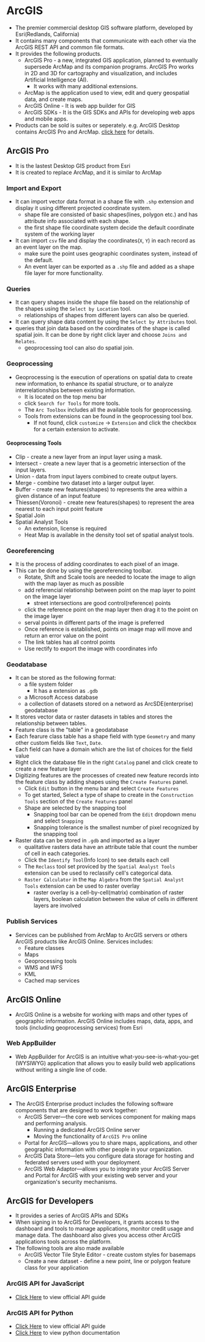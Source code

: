 # ArcGIS

* The premier commercial desktop GIS software platform, developed by Esri\(Redlands, California\)
* It contains many components that communicate with each other via the ArcGIS REST API and common file formats.
* It provides the following products.
  * ArcGIS Pro - a new, integrated GIS application, planned to eventually supersede ArcMap and its companion programs. ArcGIS Pro works in 2D and 3D for cartography and visualization, and includes Artificial Intelligence \(AI\).
    * It works with many additional extensions.
  * ArcMap is the application used to view, edit and query geospatial data, and create maps.
  * ArcGIS Online - It is web app builder for GIS
  * ArcGIS SDKs - It is the GIS SDKs and APIs for developing web apps and mobile apps.
* Products can be sold is suites or seperately. e.g. ArcGIS Desktop contains ArcGIS Pro and ArcMap. [click here](https://www.esri.com/en-us/arcgis/products/index) for details.

## ArcGIS Pro

* It is the lastest Desktop GIS product from Esri
* It is created to replace ArcMap, and it is similar to ArcMap

### Import and Export

* It can import vector data format in a shape file with `.shp` extension and display it using different projected coordinate system.
  * shape file are consisted of basic shapes\(lines, polygon etc.\) and has attribute info associated with each shape.
  * the first shape file coordinate system decide the default coordinate system of the working layer
* It can import `csv` file and display the coordinates\(`X`, `Y`\) in each record as an event layer on the map.
  * make sure the point uses geographic coordinates system, instead of the default.
  * An event layer can be exported as a `.shp` file and added as a shape file layer for more functionality.

### Queries

* It can query shapes inside the shape file based on the relationship of the shapes using the `Select by Location` tool.
  * relationships of shapes from different layers can also be queried.
* It can query shape data content by using the `Select by Attributes` tool.
* queries that join data based on the coordinates of the shape is called spatial join. It can be done by right click layer and choose `Joins and Relates`.
  * geoprocessing tool can also do spatial join.

### Geoprocessing

* Geoprocessing is the execution of operations on spatial data to create new information, to enhance its spatial structure, or to analyze interrelationships between existing information.
  * It is located on the top menu bar
  * click `Search for Tools` for more tools.
  * The `Arc Toolbox` includes all the available tools for geoprocessing.
  * Tools from extensions can be found in the geoprocessing tool box.
    * If not found, click `customize` -&gt; `Extension` and click the checkbox for a certain extension to activate.

#### Geoprocessing Tools

* Clip - create a new layer from an input layer using a mask.
* Intersect - create a new layer that is a geometric intersection of the input layers.
* Union - data from input layers combined to create output layers.
* Merge - combine two dataset into a larger output layer.
* Buffer - create new features\(shapes\) to represents the area within a given distance of an input feature
* Thiessen\(Voronoi\) - create new features\(shapes\) to represent the area nearest to each input point feature
* Spatial Join
* Spatial Analyst Tools
  * An extension, license is required
  * Heat Map is available in the density tool set of spatial analyst tools.

### Georeferencing

* It is the process of adding coordinates to each pixel of an image.
* This can be done by using the georeferencing toolbar.
  * Rotate, Shift and Scale tools are needed to locate the image to align with the map layer as much as possible
  * add referencial relationship between point on the map layer to point on the image layer
    * street intersections are good control\(reference\) points
  * click the reference point on the map layer then drag it to the point on the image layer
  * serval points in different parts of the image is preferred
  * Once reference is established, points on image map will move and return an error value on the point
  * The link tables has all control points
  * Use rectify to export the image with coordinates info

### Geodatabase

* It can be stored as the following format:
  * a file system folder
    * It has a extension as `.gdb`
  * a Microsoft Access database
  * a collection of datasets stored on a netword as ArcSDE\(enterprise\) geodatabase
* It stores vector data or raster datasets in tables and stores the relationship between tables.
* Feature class is the "table" in a geodatabase
* Each fearure class table has a shape field with type `Geometry` and many other custom fields like `Text`, `Date`.
* Each field can have a domain which are the list of choices for the field value
* Right click the database file in the right `Catalog` panel and click create to create a new feature layer
* Digitizing features are the processes of created new feature records into the feature class by adding shapes using the `Create Features` panel.
  * Click `Edit` button in the menu bar and select `Create Features`
  * To get started, Select a type of shape to create in the `Construction Tools` section of the `Create Features` panel
  * Shape are selected by the snapping tool
    * Snapping tool bar can be opened from the `Edit` dropdown menu and select `Snapping`
    * Snapping tolerance is the smallest number of pixel recognized by the snapping tool
* Raster data can be stored in `.gdb` and imported as a layer
  * qualitative rasters data have an attribute table that count the number of cell in each categories.
  * Click the `Identify Tool`\(Info Icon\) to see details each cell
  * The `Reclass` tool set proviced by the `Spatial Analyst Tools` extension can be used to reclassify cell's categorical data.
  * `Raster Calculator` in the `Map Algebra` from the `Spatial Analyst Tools` extension can be used to raster overlay
    * raster overlay is a cell-by-cell\(matrix\) combination of raster layers, boolean calculation between the value of cells in different layers are involved

### Publish Services

* Services can be published from ArcMap to ArcGIS servers or others ArcGIS products like ArcGIS Online. Services includes:
  * Feature classes
  * Maps
  * Geoprocessing tools
  * WMS and WFS
  * KML
  * Cached map services

## ArcGIS Online

* ArcGIS Online is a website for working with maps and other types of geographic information. ArcGIS Online includes maps, data, apps, and tools \(including geoprocessing services\) from Esri

### Web AppBuilder

* Web AppBuilder for ArcGIS is an intuitive what-you-see-is-what-you-get \(WYSIWYG\) application that allows you to easily build web applications without writing a single line of code.

## ArcGIS Enterprise

* The ArcGIS Enterprise product includes the following software components that are designed to work together:
  * ArcGIS Server—the core web services component for making maps and performing analysis.
    * Running a dedicated ArcGIS Online server
    * Moving the functionality of `ArcGIS Pro` online
  * Portal for ArcGIS—allows you to share maps, applications, and other geographic information with other people in your organization.
  * ArcGIS Data Store—lets you configure data storage for hosting and federated servers used with your deployment.
  * ArcGIS Web Adaptor—allows you to integrate your ArcGIS Server and Portal for ArcGIS with your existing web server and your organization's security mechanisms.

## ArcGIS for Developers

* It provides a series of ArcGIS APIs and SDKs
* When signing in to ArcGIS for Developers, it grants access to the dashboard and tools to manage applications, monitor credit usage and manage data. The dashboard also gives you access other ArcGIS applications tools across the platform.
* The following tools are also made available
  * ArcGIS Vector Tile Style Editor - create custom styles for basemaps
  * Create a new dataset - define a new point, line or polygon feature class for your application

### ArcGIS API for JavaScript

* [Click Here](https://developers.arcgis.com/javascript/latest/guide/) to view official API guide

### ArcGIS API for Python

* [Click Here](https://developers.arcgis.com/python/guide/) to view official API guide
* [Click Here](https://developers.arcgis.com/python/api-reference/index.html) to view python documentation


